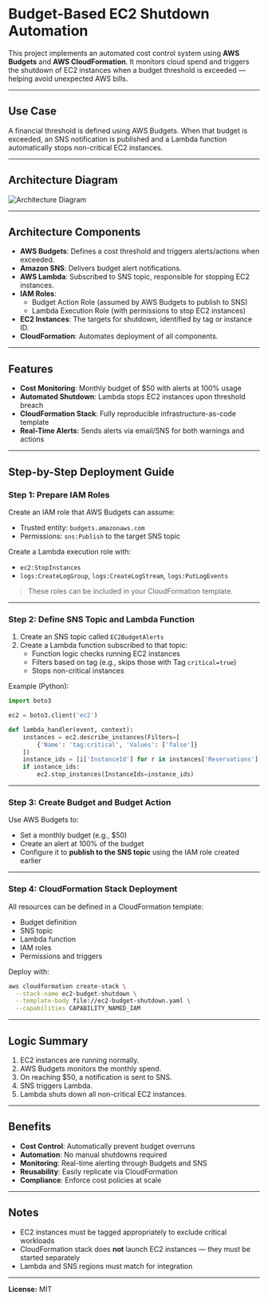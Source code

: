 #  Budget-Based EC2 Shutdown Automation

This project implements an automated cost control system using **AWS Budgets** and **AWS CloudFormation**. It monitors cloud spend and triggers the shutdown of EC2 instances when a budget threshold is exceeded — helping avoid unexpected AWS bills.

---

##  Use Case
A financial threshold is defined using AWS Budgets. When that budget is exceeded, an SNS notification is published and a Lambda function automatically stops non-critical EC2 instances.

---

## Architecture Diagram

![Architecture Diagram](blank2-diagram.png)

---

##  Architecture Components

- **AWS Budgets**: Defines a cost threshold and triggers alerts/actions when exceeded.
- **Amazon SNS**: Delivers budget alert notifications.
- **AWS Lambda**: Subscribed to SNS topic, responsible for stopping EC2 instances.
- **IAM Roles**:
  - Budget Action Role (assumed by AWS Budgets to publish to SNS)
  - Lambda Execution Role (with permissions to stop EC2 instances)
- **EC2 Instances**: The targets for shutdown, identified by tag or instance ID.
- **CloudFormation**: Automates deployment of all components.

---

##  Features

-  **Cost Monitoring**: Monthly budget of $50 with alerts at 100% usage
-  **Automated Shutdown**: Lambda stops EC2 instances upon threshold breach
-  **CloudFormation Stack**: Fully reproducible infrastructure-as-code template
-  **Real-Time Alerts**: Sends alerts via email/SNS for both warnings and actions

---

##  Step-by-Step Deployment Guide

###  Step 1: Prepare IAM Roles

Create an IAM role that AWS Budgets can assume:
- Trusted entity: `budgets.amazonaws.com`
- Permissions: `sns:Publish` to the target SNS topic

Create a Lambda execution role with:
- `ec2:StopInstances`
- `logs:CreateLogGroup`, `logs:CreateLogStream`, `logs:PutLogEvents`

> These roles can be included in your CloudFormation template.

---

###  Step 2: Define SNS Topic and Lambda Function

1. Create an SNS topic called `EC2BudgetAlerts`
2. Create a Lambda function subscribed to that topic:
   - Function logic checks running EC2 instances
   - Filters based on tag (e.g., skips those with Tag `critical=true`)
   - Stops non-critical instances

Example (Python):
```python
import boto3

ec2 = boto3.client('ec2')

def lambda_handler(event, context):
    instances = ec2.describe_instances(Filters=[
        {'Name': 'tag:critical', 'Values': ['false']}
    ])
    instance_ids = [i['InstanceId'] for r in instances['Reservations'] for i in r['Instances']]
    if instance_ids:
        ec2.stop_instances(InstanceIds=instance_ids)
```

---

###  Step 3: Create Budget and Budget Action

Use AWS Budgets to:
- Set a monthly budget (e.g., $50)
- Create an alert at 100% of the budget
- Configure it to **publish to the SNS topic** using the IAM role created earlier

---

###  Step 4: CloudFormation Stack Deployment

All resources can be defined in a CloudFormation template:
- Budget definition
- SNS topic
- Lambda function
- IAM roles
- Permissions and triggers

Deploy with:
```bash
aws cloudformation create-stack \
  --stack-name ec2-budget-shutdown \
  --template-body file://ec2-budget-shutdown.yaml \
  --capabilities CAPABILITY_NAMED_IAM
```

---

##  Logic Summary

1. EC2 instances are running normally.
2. AWS Budgets monitors the monthly spend.
3. On reaching $50, a notification is sent to SNS.
4. SNS triggers Lambda.
5. Lambda shuts down all non-critical EC2 instances.

---

##  Benefits

-  **Cost Control**: Automatically prevent budget overruns
-  **Automation**: No manual shutdowns required
-  **Monitoring**: Real-time alerting through Budgets and SNS
-  **Reusability**: Easily replicate via CloudFormation
-  **Compliance**: Enforce cost policies at scale

---

## Notes
- EC2 instances must be tagged appropriately to exclude critical workloads
- CloudFormation stack does **not** launch EC2 instances — they must be started separately
- Lambda and SNS regions must match for integration

---
 
**License:** MIT
